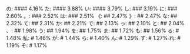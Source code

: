 の: #### 4.16%
た: #### 3.88%
い: #### 3.79%
し: ### 3.19%
に: ### 2.60%
。: ### 2.52%
は: ### 2.51%
《: ## 2.47%
》: ## 2.47%
な: ## 2.32%
て: ## 2.31%
か: ## 2.21%
で: ## 2.13%
っ: ## 2.10%
と: ## 2.04%
、: ## 1.98%
う: ## 1.94%
を: ## 1.75%
ま: ## 1.72%
も: ## 1.56%
る: # 1.48%
私: # 1.46%
が: # 1.44%
ら: # 1.40%
ん: # 1.29%
す: # 1.27%
れ: # 1.19%
そ: # 1.17%